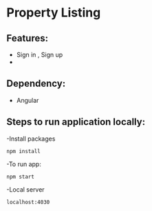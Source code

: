 # Property Listing 

## Features:

- Sign in , Sign up
- 


## Dependency:

- Angular


## Steps to run application locally:

-Install packages

`npm install`

-To run app: 

`npm start`

-Local server

`localhost:4030`





